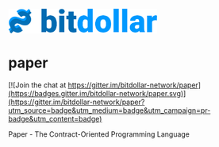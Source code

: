 <a href="https://search.naver.com/search.naver?query=bibicle"><img src="https://raw.githubusercontent.com/bitdollar-network/bitdollar-branding-kit/master/bitdollar-bright.png" width="300"/></a>

# paper

[![Join the chat at https://gitter.im/bitdollar-network/paper](https://badges.gitter.im/bitdollar-network/paper.svg)](https://gitter.im/bitdollar-network/paper?utm_source=badge&utm_medium=badge&utm_campaign=pr-badge&utm_content=badge)

Paper - The Contract-Oriented Programming Language
